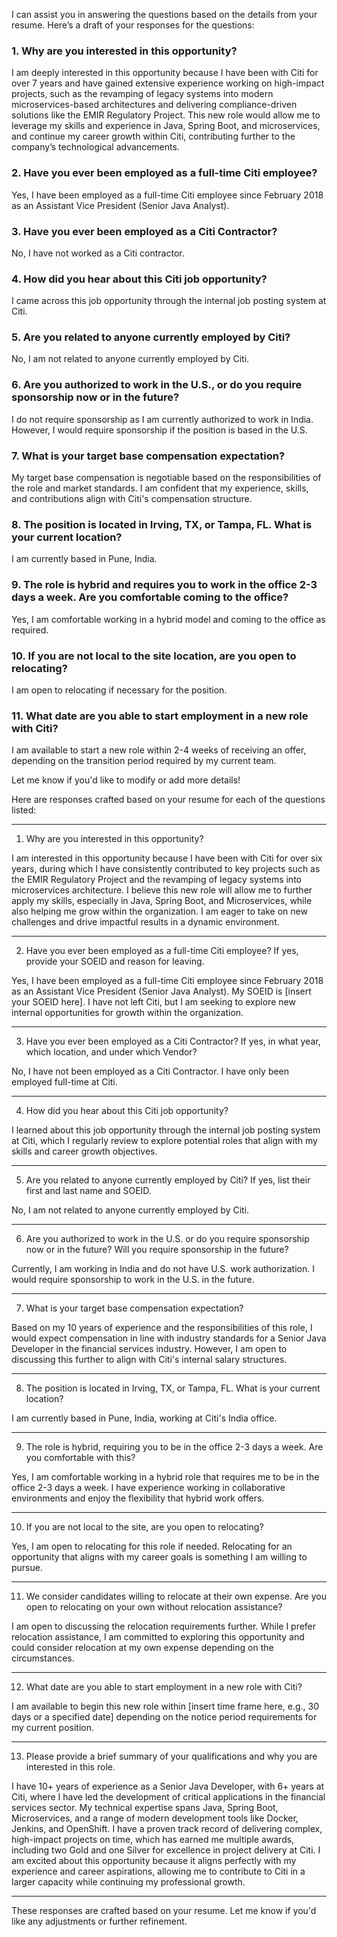 I can assist you in answering the questions based on the details from your resume. Here’s a draft of your responses for the questions:

### 1. **Why are you interested in this opportunity?**
   I am deeply interested in this opportunity because I have been with Citi for over 7 years and have gained extensive experience working on high-impact projects, such as the revamping of legacy systems into modern microservices-based architectures and delivering compliance-driven solutions like the EMIR Regulatory Project. This new role would allow me to leverage my skills and experience in Java, Spring Boot, and microservices, and continue my career growth within Citi, contributing further to the company’s technological advancements.

### 2. **Have you ever been employed as a full-time Citi employee?**
   Yes, I have been employed as a full-time Citi employee since February 2018 as an Assistant Vice President (Senior Java Analyst).

### 3. **Have you ever been employed as a Citi Contractor?**
   No, I have not worked as a Citi contractor.

### 4. **How did you hear about this Citi job opportunity?**
   I came across this job opportunity through the internal job posting system at Citi.

### 5. **Are you related to anyone currently employed by Citi?**
   No, I am not related to anyone currently employed by Citi.

### 6. **Are you authorized to work in the U.S., or do you require sponsorship now or in the future?**
   I do not require sponsorship as I am currently authorized to work in India. However, I would require sponsorship if the position is based in the U.S.

### 7. **What is your target base compensation expectation?**
   My target base compensation is negotiable based on the responsibilities of the role and market standards. I am confident that my experience, skills, and contributions align with Citi's compensation structure.

### 8. **The position is located in Irving, TX, or Tampa, FL. What is your current location?**
   I am currently based in Pune, India.

### 9. **The role is hybrid and requires you to work in the office 2-3 days a week. Are you comfortable coming to the office?**
   Yes, I am comfortable working in a hybrid model and coming to the office as required.

### 10. **If you are not local to the site location, are you open to relocating?**
   I am open to relocating if necessary for the position.

### 11. **What date are you able to start employment in a new role with Citi?**
   I am available to start a new role within 2-4 weeks of receiving an offer, depending on the transition period required by my current team.

Let me know if you'd like to modify or add more details!




Here are responses crafted based on your resume for each of the questions listed:


---

1. Why are you interested in this opportunity?

I am interested in this opportunity because I have been with Citi for over six years, during which I have consistently contributed to key projects such as the EMIR Regulatory Project and the revamping of legacy systems into microservices architecture. I believe this new role will allow me to further apply my skills, especially in Java, Spring Boot, and Microservices, while also helping me grow within the organization. I am eager to take on new challenges and drive impactful results in a dynamic environment.


---

2. Have you ever been employed as a full-time Citi employee? If yes, provide your SOEID and reason for leaving.

Yes, I have been employed as a full-time Citi employee since February 2018 as an Assistant Vice President (Senior Java Analyst). My SOEID is [insert your SOEID here]. I have not left Citi, but I am seeking to explore new internal opportunities for growth within the organization.


---

3. Have you ever been employed as a Citi Contractor? If yes, in what year, which location, and under which Vendor?

No, I have not been employed as a Citi Contractor. I have only been employed full-time at Citi.


---

4. How did you hear about this Citi job opportunity?

I learned about this job opportunity through the internal job posting system at Citi, which I regularly review to explore potential roles that align with my skills and career growth objectives.


---

5. Are you related to anyone currently employed by Citi? If yes, list their first and last name and SOEID.

No, I am not related to anyone currently employed by Citi.


---

6. Are you authorized to work in the U.S. or do you require sponsorship now or in the future? Will you require sponsorship in the future?

Currently, I am working in India and do not have U.S. work authorization. I would require sponsorship to work in the U.S. in the future.


---

7. What is your target base compensation expectation?

Based on my 10 years of experience and the responsibilities of this role, I would expect compensation in line with industry standards for a Senior Java Developer in the financial services industry. However, I am open to discussing this further to align with Citi's internal salary structures.


---

8. The position is located in Irving, TX, or Tampa, FL. What is your current location?

I am currently based in Pune, India, working at Citi's India office.


---

9. The role is hybrid, requiring you to be in the office 2-3 days a week. Are you comfortable with this?

Yes, I am comfortable working in a hybrid role that requires me to be in the office 2-3 days a week. I have experience working in collaborative environments and enjoy the flexibility that hybrid work offers.


---

10. If you are not local to the site, are you open to relocating?

Yes, I am open to relocating for this role if needed. Relocating for an opportunity that aligns with my career goals is something I am willing to pursue.


---

11. We consider candidates willing to relocate at their own expense. Are you open to relocating on your own without relocation assistance?

I am open to discussing the relocation requirements further. While I prefer relocation assistance, I am committed to exploring this opportunity and could consider relocation at my own expense depending on the circumstances.


---

12. What date are you able to start employment in a new role with Citi?

I am available to begin this new role within [insert time frame here, e.g., 30 days or a specified date] depending on the notice period requirements for my current position.


---

13. Please provide a brief summary of your qualifications and why you are interested in this role.

I have 10+ years of experience as a Senior Java Developer, with 6+ years at Citi, where I have led the development of critical applications in the financial services sector. My technical expertise spans Java, Spring Boot, Microservices, and a range of modern development tools like Docker, Jenkins, and OpenShift. I have a proven track record of delivering complex, high-impact projects on time, which has earned me multiple awards, including two Gold and one Silver for excellence in project delivery at Citi. I am excited about this opportunity because it aligns perfectly with my experience and career aspirations, allowing me to contribute to Citi in a larger capacity while continuing my professional growth.


---

These responses are crafted based on your resume. Let me know if you'd like any adjustments or further refinement.
